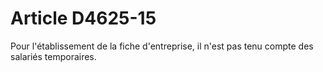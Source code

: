 # Article D4625-15

Pour l'établissement de la fiche d'entreprise, il n'est pas tenu compte des salariés temporaires.